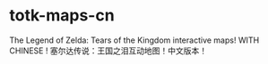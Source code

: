 # totk-maps-cn
The Legend of Zelda: Tears of the Kingdom interactive maps! WITH CHINESE !
塞尔达传说：王国之泪互动地图！中文版本！
